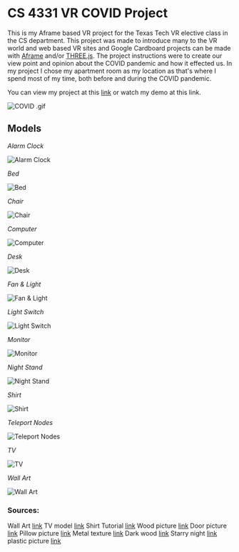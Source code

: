 # CS 4331 VR COVID Project

This is my Aframe based VR project for the Texas Tech VR elective class in the CS department. This project was made to introduce many to the VR world and web based VR sites and Google Cardboard projects can be made with [Aframe](https://aframe.io/) and/or [THREE.js](https://threejs.org/). The project instructions were to create our view point and opinion about the COVID pandemic and how it effected us. In my project I chose my apartment room as my location as that's where I spend most of my time, both before and during the COVID pandemic.

You can view my project at this [link](https://sgo-nova.github.io/COVID-Aframe/) or watch my demo at this link.

![COVID .gif](https://media.giphy.com/media/CTjL3dUOQKXsIeMN2S/giphy.gif)

## Models

_Alarm Clock_

![Alarm Clock](Pictures/AlarmClock.PNG)

_Bed_

![Bed](Pictures/Bed.PNG)

_Chair_

![Chair](Pictures/Chair.PNG)

_Computer_

![Computer](Pictures/Computer.PNG)

_Desk_

![Desk](Pictures/Desk.PNG)

_Fan & Light_

![Fan & Light](Pictures/Fan.PNG)

_Light Switch_

![Light Switch](Pictures/Light_On.PNG)

_Monitor_

![Monitor](Pictures/Monitor.PNG)

_Night Stand_

![Night Stand](Pictures/NightStand.PNG)

_Shirt_

![Shirt](Pictures/Shirt.PNG)

_Teleport Nodes_

![Teleport Nodes](Pictures/TeleportNode.PNG)

_TV_

![TV](Pictures/TV.PNG)

_Wall Art_

![Wall Art](Pictures/WallArt.PNG)

### Sources:

Wall Art [link](https://images-na.ssl-images-amazon.com/images/I/61zzaOIDLsL._AC_SX522_.jpg)
TV model [link](https://free3d.com/3d-model/mi-smart-tv-32-inch-239229.html)
Shirt Tutorial [link](https://www.youtube.com/watch?v=GcM9nZrG6NY&t)
Wood picture [link](https://images.assetsdelivery.com/compings_v2/weerapat/weerapat1507/weerapat150700034.jpg)
Door picture [link](https://secure.img1-fg.wfcdn.com/im/31460569/resize-h800%5Ecompr-r85/3602/36024960/Paneled+Manufactured+Wood+Unfinished+6-Panel+Standard+Door.jpg)
Pillow picture [link](https://miauss.com/wp-content/uploads/2019/03/PC050007_1.jpg)
Metal texture [link](https://i.pinimg.com/originals/d4/02/d6/d402d650fd5aa58be87b6de5c87714b8.jpg)
Dark wood [link](https://1.bp.blogspot.com/-PIdDfu35WX8/WFfXlALv0GI/AAAAAAAARbo/oFlC2XodBOU9eDgROg5lOR2lUpR764XIgCLcB/w1200-h630-p-k-no-nu/seamless_black_fine_wood_texture_texturise.jpg)
Starry night [link](https://images-na.ssl-images-amazon.com/images/I/91iS91eizUL._AC_SX679_.jpg)
plastic picture [link](https://us.123rf.com/450wm/ensup/ensup1205/ensup120500113/13819569-black-plastic-texture.jpg?ver=6)
